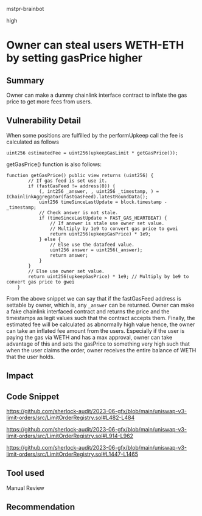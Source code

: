 mstpr-brainbot

high

# Owner can steal users WETH-ETH by setting gasPrice higher

## Summary
Owner can make a dummy chainlink interface contract to inflate the gas price to get more fees from users.
## Vulnerability Detail
When some positions are fulfilled by the performUpkeep call the fee is calculated as follows

`uint256 estimatedFee = uint256(upkeepGasLimit * getGasPrice());`

getGasPrice() function is also follows:

```solidity
function getGasPrice() public view returns (uint256) {
        // If gas feed is set use it.
        if (fastGasFeed != address(0)) {
            (, int256 _answer, , uint256 _timestamp, ) = IChainlinkAggregator(fastGasFeed).latestRoundData();
            uint256 timeSinceLastUpdate = block.timestamp - _timestamp;
            // Check answer is not stale.
            if (timeSinceLastUpdate > FAST_GAS_HEARTBEAT) {
                // If answer is stale use owner set value.
                // Multiply by 1e9 to convert gas price to gwei
                return uint256(upkeepGasPrice) * 1e9;
            } else {
                // Else use the datafeed value.
                uint256 answer = uint256(_answer);
                return answer;
            }
        }
        // Else use owner set value.
        return uint256(upkeepGasPrice) * 1e9; // Multiply by 1e9 to convert gas price to gwei
    }
```

From the above snippet we can say that if the fastGasFeed address is settable by owner, which is, any `_answer` can be returned. Owner can make a fake chainlink interfaced contract and returns the price and the timestamps as legit values such that the contract accepts them. Finally, the estimated fee will be calculated as abnormally high value hence, the owner can take an inflated fee amount from the users. Especially if the user is paying the gas via WETH and has a max approval, owner can take advantage of this and sets the gasPrice to something very high such that when the user claims the order, owner receives the entire balance of WETH that the user holds.
## Impact

## Code Snippet
https://github.com/sherlock-audit/2023-06-gfx/blob/main/uniswap-v3-limit-orders/src/LimitOrderRegistry.sol#L482-L484

https://github.com/sherlock-audit/2023-06-gfx/blob/main/uniswap-v3-limit-orders/src/LimitOrderRegistry.sol#L914-L962

https://github.com/sherlock-audit/2023-06-gfx/blob/main/uniswap-v3-limit-orders/src/LimitOrderRegistry.sol#L1447-L1465
## Tool used

Manual Review

## Recommendation
